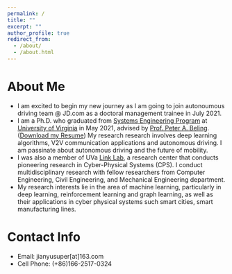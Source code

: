 ```yaml
---
permalink: /
title: ""
excerpt: ""
author_profile: true
redirect_from: 
  - /about/
  - /about.html
---
```

# About Me
* I am excited to begin my new journey as I am going to join autonoumous driving team @ JD.com as a doctoral management trainee in July 2021.
* I am a Ph.D. who graduated from [Systems Engineering Program](https://engineering.virginia.edu/departments/engineering-systems-and-environment/academics/systems-engineering) at [University of Virginia](https://www.virginia.edu/) in May 2021, advised by [Prof. Peter A. Beling](https://facultydirectory.virginia.edu/faculty/pb3a). ([Download my Resume](https://hahayonghuming.github.io/JianyuSu.github.io/files/Jianyu_Su_s_Resume.pdf)) My research research involves deep learning algorithms, V2V communication applications and autonomous driving. I am passinate about autonomous driving and the future of mobility.
* I was also a member of UVa [Link Lab](https://engineering.virginia.edu/link-lab), a research center that conducts pioneering research in Cyber-Physical Systems (CPS). I conduct multidisciplinary research with fellow researchers from Computer Engineering, Civil Engineering, and Mechanical Engineering department.
* My research interests lie in the area of machine learning, particularly in deep learning, reinforcement learning and graph learning, as well as their applications in cyber physical systems such smart cities, smart manufacturing lines.


# Contact Info
* Email: jianyusuper[at]163.com
* Cell Phone: (+86)166-2517-0324

  
